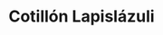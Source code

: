 ---
title: "Cotillón Lapislázuli"
url: /ciudad-autonoma-de-buenos-aires/cotillon-lapislazuli/
shop: fiesta
---
